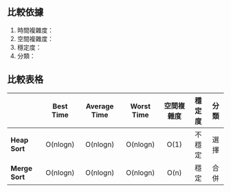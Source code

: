 ## 比較依據
1. 時間複雜度：
2. 空間複雜度：
3. 穩定度：
4. 分類：

## 比較表格
|              |Best Time|Average Time|Worst Time|空間複雜度|穩定度|分類|
|:-------------|:-------:|:----------:|:--------:|:------:|:---:|:--:|
|**Heap Sort** |O(nlogn) |  O(nlogn)  | O(nlogn) |  O(1)  |不穩定|選擇 |
|**Merge Sort**|O(nlogn) |  O(nlogn)  | O(nlogn) |  O(n)  | 穩定 |合併 |
